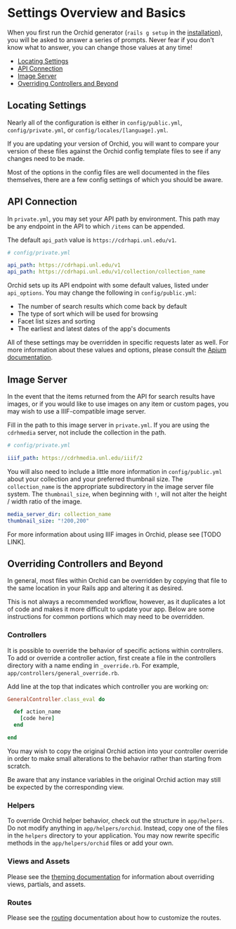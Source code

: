 # Settings Overview and Basics

When you first run the Orchid generator (`rails g setup` in the
[installation](/docs/installation.md#install)), you will be asked to answer a
series of prompts. Never fear if you don't know what to answer, you can change
those values at any time!

- [Locating Settings](#locating-settings)
- [API Connection](#api-connection)
- [Image Server](#image-server)
- [Overriding Controllers and Beyond](#overriding-controllers-and-beyond)

## Locating Settings

Nearly all of the configuration is either in
`config/public.yml`, `config/private.yml`, or `config/locales/[language].yml`.

If you are updating your version of Orchid, you will want to compare your version
of these files against the Orchid config template files to see if any changes
need to be made.

Most of the options in the config files are well documented in the files themselves,
there are a few config settings of which you should be aware.

## API Connection

In `private.yml`, you may set your API path by environment. This path may be
any endpoint in the API to which `/items` can be appended.

The default `api_path` value is `https://cdrhapi.unl.edu/v1`.

```yaml
# config/private.yml

api_path: https://cdrhapi.unl.edu/v1
api_path: https://cdrhapi.unl.edu/v1/collection/collection_name
```

Orchid sets up its API endpoint with some default values, listed under
`api_options`. You may change the following in `config/public.yml`:

- The number of search results which come back by default
- The type of sort which will be used for browsing
- Facet list sizes and sorting
- The earliest and latest dates of the app's documents

All of these settings may be overridden in specific requests later as well.
For more information about these values and options, please consult the
[Apium documentation](https://github.com/CDRH/api).

## Image Server

In the event that the items returned from the API for search results have
images, or if you would like to use images on any item or custom pages, you may
wish to use a IIIF-compatible image server.

Fill in the path to this image server in `private.yml`. If you are using the
`cdrhmedia` server, not include the collection in the path.

```yaml
# config/private.yml

iiif_path: https://cdrhmedia.unl.edu/iiif/2
```

You will also need to include a little more information in `config/public.yml`
about your collection and your preferred thumbnail size. The `collection_name`
is the appropriate subdirectory in the image server file system.
The `thumbnail_size`, when beginning with `!`, will not alter the height / width
ratio of the image.

```yaml
media_server_dir: collection_name
thumbnail_size: "!200,200"
```

For more information about using IIIF images in Orchid, please see [TODO LINK].

## Overriding Controllers and Beyond

In general, most files within Orchid can be overridden by copying that file to
the same location in your Rails app and altering it as desired.

This is not always a recommended workflow, however, as it duplicates a lot of
code and makes it more difficult to update your app. Below are some instructions
for common portions which may need to be overridden.

### Controllers

It is possible to override the behavior of specific actions within controllers.
To add or override a controller action, first create a file in the controllers
directory with a name ending in `_override.rb`. For example,
`app/controllers/general_override.rb`.

Add line at the top that indicates which controller you are
working on:

```ruby
GeneralController.class_eval do

  def action_name
    [code here]
  end

end
```

You may wish to copy the original Orchid action into your controller override
in order to make small alterations to the behavior rather than starting from
scratch.

Be aware that any instance variables in the original Orchid action may still
be expected by the corresponding view.

### Helpers

To override Orchid helper behavior, check out the structure in `app/helpers`.
Do not modify anything in `app/helpers/orchid`. Instead, copy one of the files
in the `helpers` directory to your application. You may now rewrite specific
methods in the `app/helpers/orchid` files or add your own.

### Views and Assets

Please see the [theming documentation](/docs/configuration/theming.md)
for information about overriding views, partials, and assets.

### Routes

Please see the [routing](#TODO) documentation about how to customize the routes.
